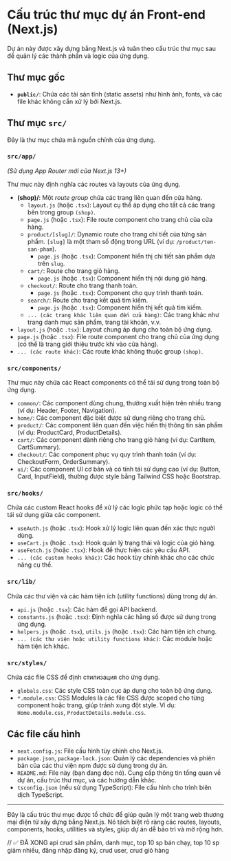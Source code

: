 # Cấu trúc thư mục dự án Front-end (Next.js)

Dự án này được xây dựng bằng Next.js và tuân theo cấu trúc thư mục sau để quản lý các thành phần và logic của ứng dụng.

## Thư mục gốc

- **`public/`**: Chứa các tài sản tĩnh (static assets) như hình ảnh, fonts, và các file khác không cần xử lý bởi Next.js.

## Thư mục `src/`

Đây là thư mục chứa mã nguồn chính của ứng dụng.

### `src/app/`

_(Sử dụng App Router mới của Next.js 13+)_

Thư mục này định nghĩa các routes và layouts của ứng dụng.

- **(shop)/**: Một _route group_ chứa các trang liên quan đến cửa hàng.
  - `layout.js` (hoặc `.tsx`): Layout cụ thể áp dụng cho tất cả các trang bên trong group `(shop)`.
  - `page.js` (hoặc `.tsx`): File route component cho trang chủ của cửa hàng.
  - `product/[slug]/`: Dynamic route cho trang chi tiết của từng sản phẩm. `[slug]` là một tham số động trong URL (ví dụ: `/product/ten-san-pham`).
    - `page.js` (hoặc `.tsx`): Component hiển thị chi tiết sản phẩm dựa trên `slug`.
  - `cart/`: Route cho trang giỏ hàng.
    - `page.js` (hoặc `.tsx`): Component hiển thị nội dung giỏ hàng.
  - `checkout/`: Route cho trang thanh toán.
    - `page.js` (hoặc `.tsx`): Component cho quy trình thanh toán.
  - `search/`: Route cho trang kết quả tìm kiếm.
    - `page.js` (hoặc `.tsx`): Component hiển thị kết quả tìm kiếm.
  - `... (các trang khác liên quan đến cửa hàng)`: Các trang khác như trang danh mục sản phẩm, trang tài khoản, v.v.
- `layout.js` (hoặc `.tsx`): Layout chung áp dụng cho toàn bộ ứng dụng.
- `page.js` (hoặc `.tsx`): File route component cho trang chủ của ứng dụng (có thể là trang giới thiệu trước khi vào cửa hàng).
- `... (các route khác)`: Các route khác không thuộc group `(shop)`.

### `src/components/`

Thư mục này chứa các React components có thể tái sử dụng trong toàn bộ ứng dụng.

- `common/`: Các component dùng chung, thường xuất hiện trên nhiều trang (ví dụ: Header, Footer, Navigation).
- `home/`: Các component đặc biệt được sử dụng riêng cho trang chủ.
- `product/`: Các component liên quan đến việc hiển thị thông tin sản phẩm (ví dụ: ProductCard, ProductDetails).
- `cart/`: Các component dành riêng cho trang giỏ hàng (ví dụ: CartItem, CartSummary).
- `checkout/`: Các component phục vụ quy trình thanh toán (ví dụ: CheckoutForm, OrderSummary).
- `ui/`: Các component UI cơ bản và có tính tái sử dụng cao (ví dụ: Button, Card, InputField), thường được style bằng Tailwind CSS hoặc Bootstrap.

### `src/hooks/`

Chứa các custom React hooks để xử lý các logic phức tạp hoặc logic có thể tái sử dụng giữa các component.

- `useAuth.js` (hoặc `.tsx`): Hook xử lý logic liên quan đến xác thực người dùng.
- `useCart.js` (hoặc `.tsx`): Hook quản lý trạng thái và logic của giỏ hàng.
- `useFetch.js` (hoặc `.tsx`): Hook để thực hiện các yêu cầu API.
- `... (các custom hooks khác)`: Các hook tùy chỉnh khác cho các chức năng cụ thể.

### `src/lib/`

Chứa các thư viện và các hàm tiện ích (utility functions) dùng trong dự án.

- `api.js` (hoặc `.tsx`): Các hàm để gọi API backend.
- `constants.js` (hoặc `.tsx`): Định nghĩa các hằng số được sử dụng trong ứng dụng.
- `helpers.js` (hoặc `.tsx`), `utils.js` (hoặc `.tsx`): Các hàm tiện ích chung.
- `... (các thư viện hoặc utility functions khác)`: Các module hoặc hàm tiện ích khác.

### `src/styles/`

Chứa các file CSS để định стилизация cho ứng dụng.

- `globals.css`: Các style CSS toàn cục áp dụng cho toàn bộ ứng dụng.
- `*.module.css`: CSS Modules là các file CSS được scoped cho từng component hoặc trang, giúp tránh xung đột style. Ví dụ: `Home.module.css`, `ProductDetails.module.css`.

## Các file cấu hình

- `next.config.js`: File cấu hình tùy chỉnh cho Next.js.
- `package.json`, `package-lock.json`: Quản lý các dependencies và phiên bản của các thư viện npm được sử dụng trong dự án.
- `README.md`: File này (bạn đang đọc nó). Cung cấp thông tin tổng quan về dự án, cấu trúc thư mục, và các hướng dẫn khác.
- `tsconfig.json` (nếu sử dụng TypeScript): File cấu hình cho trình biên dịch TypeScript.

---

Đây là cấu trúc thư mục được tổ chức để giúp quản lý một trang web thương mại điện tử xây dựng bằng Next.js. Nó tách biệt rõ ràng các routes, layouts, components, hooks, utilities và styles, giúp dự án dễ bảo trì và mở rộng hơn.


// ✅ ĐÃ XONG api crud sản phẩm, danh mục, top 10 sp bán chạy, top 10 sp giảm nhiều, đăng nhập đăng ký, crud user, crud giỏ hàng